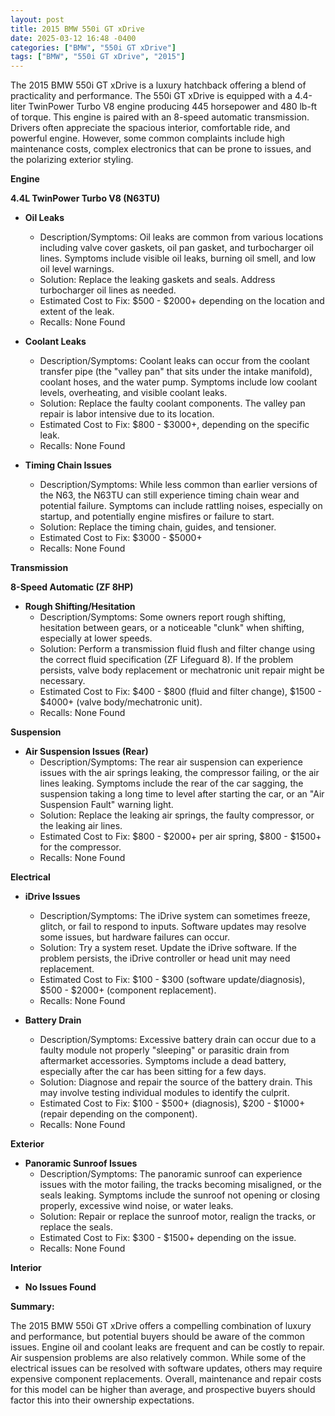 ```yaml
---
layout: post
title: 2015 BMW 550i GT xDrive
date: 2025-03-12 16:48 -0400
categories: ["BMW", "550i GT xDrive"]
tags: ["BMW", "550i GT xDrive", "2015"]
---
```

The 2015 BMW 550i GT xDrive is a luxury hatchback offering a blend of practicality and performance. The 550i GT xDrive is equipped with a 4.4-liter TwinPower Turbo V8 engine producing 445 horsepower and 480 lb-ft of torque. This engine is paired with an 8-speed automatic transmission. Drivers often appreciate the spacious interior, comfortable ride, and powerful engine. However, some common complaints include high maintenance costs, complex electronics that can be prone to issues, and the polarizing exterior styling.

**Engine**

**4.4L TwinPower Turbo V8 (N63TU)**

* **Oil Leaks**
    * Description/Symptoms: Oil leaks are common from various locations including valve cover gaskets, oil pan gasket, and turbocharger oil lines. Symptoms include visible oil leaks, burning oil smell, and low oil level warnings.
    * Solution: Replace the leaking gaskets and seals.  Address turbocharger oil lines as needed.
    * Estimated Cost to Fix: $500 - $2000+ depending on the location and extent of the leak.
    * Recalls: None Found

* **Coolant Leaks**
    * Description/Symptoms: Coolant leaks can occur from the coolant transfer pipe (the "valley pan" that sits under the intake manifold), coolant hoses, and the water pump.  Symptoms include low coolant levels, overheating, and visible coolant leaks.
    * Solution: Replace the faulty coolant components.  The valley pan repair is labor intensive due to its location.
    * Estimated Cost to Fix: $800 - $3000+, depending on the specific leak.
    * Recalls: None Found

* **Timing Chain Issues**
    * Description/Symptoms: While less common than earlier versions of the N63, the N63TU can still experience timing chain wear and potential failure. Symptoms can include rattling noises, especially on startup, and potentially engine misfires or failure to start.
    * Solution: Replace the timing chain, guides, and tensioner.
    * Estimated Cost to Fix: $3000 - $5000+
    * Recalls: None Found

**Transmission**

**8-Speed Automatic (ZF 8HP)**

* **Rough Shifting/Hesitation**
    * Description/Symptoms: Some owners report rough shifting, hesitation between gears, or a noticeable "clunk" when shifting, especially at lower speeds.
    * Solution: Perform a transmission fluid flush and filter change using the correct fluid specification (ZF Lifeguard 8). If the problem persists, valve body replacement or mechatronic unit repair might be necessary.
    * Estimated Cost to Fix: $400 - $800 (fluid and filter change), $1500 - $4000+ (valve body/mechatronic unit).
    * Recalls: None Found

**Suspension**

* **Air Suspension Issues (Rear)**
    * Description/Symptoms: The rear air suspension can experience issues with the air springs leaking, the compressor failing, or the air lines leaking. Symptoms include the rear of the car sagging, the suspension taking a long time to level after starting the car, or an "Air Suspension Fault" warning light.
    * Solution: Replace the leaking air springs, the faulty compressor, or the leaking air lines.
    * Estimated Cost to Fix: $800 - $2000+ per air spring, $800 - $1500+ for the compressor.
    * Recalls: None Found

**Electrical**

* **iDrive Issues**
    * Description/Symptoms: The iDrive system can sometimes freeze, glitch, or fail to respond to inputs.  Software updates may resolve some issues, but hardware failures can occur.
    * Solution: Try a system reset. Update the iDrive software. If the problem persists, the iDrive controller or head unit may need replacement.
    * Estimated Cost to Fix: $100 - $300 (software update/diagnosis), $500 - $2000+ (component replacement).
    * Recalls: None Found

* **Battery Drain**
    * Description/Symptoms: Excessive battery drain can occur due to a faulty module not properly "sleeping" or parasitic drain from aftermarket accessories. Symptoms include a dead battery, especially after the car has been sitting for a few days.
    * Solution: Diagnose and repair the source of the battery drain.  This may involve testing individual modules to identify the culprit.
    * Estimated Cost to Fix: $100 - $500+ (diagnosis), $200 - $1000+ (repair depending on the component).
    * Recalls: None Found

**Exterior**

* **Panoramic Sunroof Issues**
    * Description/Symptoms: The panoramic sunroof can experience issues with the motor failing, the tracks becoming misaligned, or the seals leaking. Symptoms include the sunroof not opening or closing properly, excessive wind noise, or water leaks.
    * Solution: Repair or replace the sunroof motor, realign the tracks, or replace the seals.
    * Estimated Cost to Fix: $300 - $1500+ depending on the issue.
    * Recalls: None Found

**Interior**

* **No Issues Found**

**Summary:**

The 2015 BMW 550i GT xDrive offers a compelling combination of luxury and performance, but potential buyers should be aware of the common issues. Engine oil and coolant leaks are frequent and can be costly to repair. Air suspension problems are also relatively common. While some of the electrical issues can be resolved with software updates, others may require expensive component replacements. Overall, maintenance and repair costs for this model can be higher than average, and prospective buyers should factor this into their ownership expectations.

